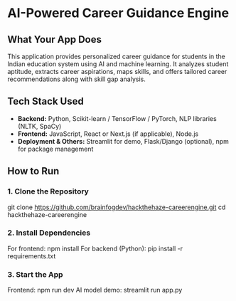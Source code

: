 # AI-Powered Career Guidance Engine

## What Your App Does

This application provides personalized career guidance for students in the Indian education system using AI and machine learning. It analyzes student aptitude, extracts career aspirations, maps skills, and offers tailored career recommendations along with skill gap analysis.

## Tech Stack Used

- **Backend:** Python, Scikit-learn / TensorFlow / PyTorch, NLP libraries (NLTK, SpaCy)  
- **Frontend:** JavaScript, React or Next.js (if applicable), Node.js  
- **Deployment & Others:** Streamlit for demo, Flask/Django (optional), npm for package management

## How to Run

### 1. Clone the Repository
git clone https://github.com/brainfogdev/hackthehaze-careerengine.git
cd hackthehaze-careerengine

### 2. Install Dependencies
For frontend:
npm install
For backend (Python):
pip install -r requirements.txt

### 3. Start the App
Frontend:
npm run dev
AI model demo:
streamlit run app.py
